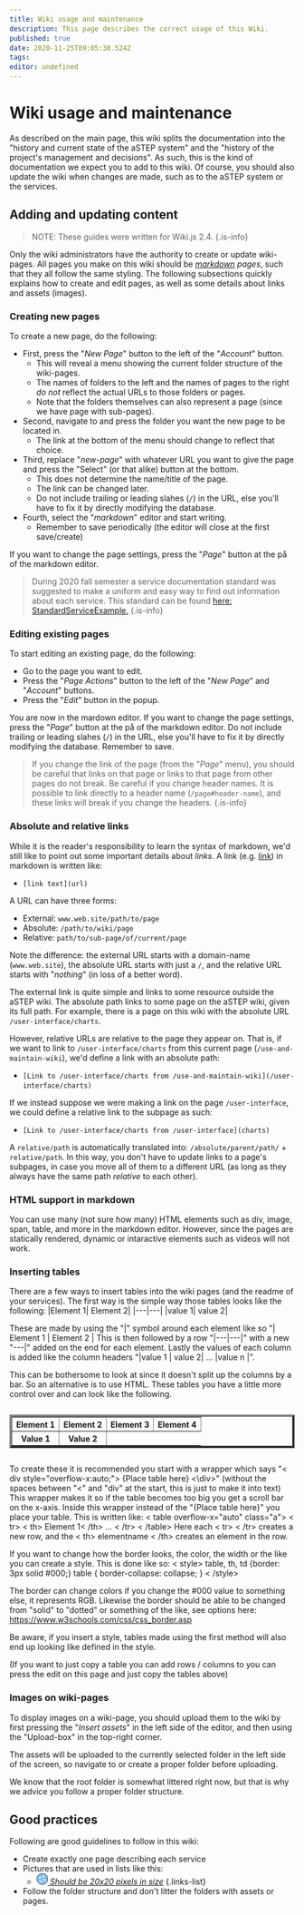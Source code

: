 ```yaml
---
title: Wiki usage and maintenance
description: This page describes the correct usage of this Wiki.
published: true
date: 2020-11-25T09:05:38.524Z
tags: 
editor: undefined
---
```


# Wiki usage and maintenance

As described on the main page, this wiki splits the documentation into the "history and current state of the aSTEP system" and the "history of the project's management and decisions". As such, this is the kind of documentation we expect you to add to this wiki. Of course, you should also update the wiki when changes are made, such as to the aSTEP system or the services.

## Adding and updating content

> NOTE: These guides were written for Wiki.js 2.4.
{.is-info}

Only the wiki administrators have the authority to create or update wiki-pages. All pages you make on this wiki should be *[markdown](https://www.markdownguide.org/getting-started/) pages*, such that they all follow the same styling. The following subsections quickly explains how to create and edit pages, as well as some details about links and assets (images).

### Creating new pages

To create a new page, do the following:

- First, press the "*New Page*" button to the left of the "*Account*" button.
  - This will reveal a menu showing the current folder structure of the wiki-pages.
  - The names of folders to the left and the names of pages to the right *do not* reflect the actual URLs to those folders or pages.
  - Note that the folders themselves can also represent a page (since we have page with sub-pages).
- Second, navigate to and press the folder you want the new page to be located in.
  - The link at the bottom of the menu should change to reflect that choice.
- Third, replace "*new-page*" with whatever URL you want to give the page and press the "Select" (or that alike) button at the bottom.
	- This does not determine the name/title of the page.
  - The link can be changed later.
  - Do not include trailing or leading slahes (`/`) in the URL, else you'll have to fix it by directly modifying the database.
- Fourth, select the "*markdown*" editor and start writing.
	- Remember to save periodically (the editor will close at the first save/create)
  
If you want to change the page settings, press the "*Page*" button at the på of the markdown editor.

> During 2020 fall semester a service documentation standard was suggested to make a uniform and easy way to find out information about each service. This standard can be found [here: StandardServiceExample.](/services/StandardServiceExample) 
{.is-info}

### Editing existing pages

To start editing an existing page, do the following:

- Go to the page you want to edit.
- Press the "*Page Actions*" button to the left of the "*New Page*" and "*Account*" buttons.
- Press the "*Edit*" button in the popup.

You are now in the mardown editor. If you want to change the page settings, press the "*Page*" button at the på of the markdown editor. Do not include trailing or leading slahes (`/`) in the URL, else you'll have to fix it by directly modifying the database. Remember to save.

> If you change the link of the page (from the "*Page*" menu), you should be careful that links on that page or links to that page from other pages do not break.
> Be careful if you change header names. It is possible to link directly to a header name (`/page#header-name`), and these links will break if you change the headers.
{.is-info}


### Absolute and relative links

While it is the reader's responsibility to learn the syntax of markdown, we'd still like to point out some important details about *links*. A link (e.g. [link]()) in markdown is written like:

- `[link text](url)`

A URL can have three forms:

- External: `www.web.site/path/to/page`
- Absolute: `/path/to/wiki/page`
- Relative: `path/to/sub-page/of/current/page`

Note the difference: the external URL starts with a domain-name (`www.web.site`), the absolute URL starts with just a `/`, and the relative URL starts with "*nothing*" (in loss of a better word).

The external link is quite simple and links to some resource outside the aSTEP wiki. The absolute path links to some page on the aSTEP wiki, given its full path. For example, there is a page on this wiki with the absolute URL `/user-interface/charts`.

However, relative URLs are relative to the page they appear on. That is, if we want to link to `/user-interface/charts` from this current page (`/use-and-maintain-wiki`), we'd define a link with an absolute path:

- `[Link to /user-interface/charts from /use-and-maintain-wiki](/user-interface/charts)`

If we instead suppose we were making a link on the page `/user-interface`, we could define a relative link to the subpage as such:

- `[Link to /user-interface/charts from /user-interface](charts)`

A `relative/path` is automatically translated into: `/absolute/parent/path/` + `relative/path`. In this way, you don't have to update links to a page's subpages, in case you move all of them to a different URL (as long as they always have the same path *relative* to each other).

### HTML support in markdown

You can use many (not sure how many) HTML elements such as div, image, span, table, and more in the markdown editor. However, since the pages are statically rendered, dynamic or intaractive elements such as videos will not work.

### Inserting tables
There are a few ways to insert tables into the wiki pages (and the readme of your services). The first way is the simple way those tables looks like the following:
|Element 1| Element 2|
|---|---|
|value 1| value 2|

These are made by using the "|" symbol around each element like so "| Element 1 | Element 2 |
This is then followed by a row "|---|---|" with a new "---|" added on the end for each element. Lastly the values of each column is added like the column headers "|value 1 | value 2| ... |value n |".

This can be bothersome to look at since it doesn't split up the columns by a bar. So an alternative is to use HTML. These tables you have a little more control over and can look like the following.




<div style="overflow-x:auto;">
<table border="4px solid #000" overflow-x="auto" class="a">
  <tr>
    <th>Element 1</th>
    <th>Element 2</th>
    <th>Element 3</th>
    <th>Element 4</th>
  </tr>
  <tr>
    <th>Value 1</th>
    <th>Value 2</th>
  </tr>
</table>
</div>

To create these it is recommended you start with a wrapper which says "< div style="overflow-x:auto;"> {Place table here} <\div>" (without the spaces between "<" and "div" at the start, this is just to make it into text) This wrapper makes it so if the table becomes too big you get a scroll bar on the x-axis.
Inside this wrapper instead of the "{Place table here}" you place your table. This is written like:
< table overflow-x="auto" class="a"> < tr> < th> Element 1< /th> ... < /tr> < /table>
Here each < tr> < /tr> creates a new row, and the < th> elementname < /th> creates an element in the row.

If you want to change how the border looks, the color, the width or the like you can create a style.
This is done like so:
< style>
        table, th, td {border: 3px solid  #000;}
        table {   border-collapse: collapse; }
< /style>


The border can change colors if you change the #000 value to something else, it represents RGB. Likewise the border should be able to be changed from "solid" to "dotted" or something of the like, see options here: 
https://www.w3schools.com/css/css_border.asp

Be aware, if you insert a style, tables made using the first method will also end up looking like defined in the style.

(If you want to just copy a table you can add rows / columns to you can press the edit on this page and just copy the tables above)

### Images on wiki-pages

To display images on a wiki-page, you should upload them to the wiki by first pressing the "*Insert assets*" in the left side of the editor, and then using the "Upload-box" in the top-right corner.

The assets will be uploaded to the currently selected folder in the left side of the screen, so navigate to or create a proper folder before uploading. 

We know that the root folder is somewhat littered right now, but that is why we advice you follow a proper folder structure.

## Good practices

Following are good guidelines to follow in this wiki:
 
- Create exactly one page describing each service
- Pictures that are used in lists like this:
	- [![astep-small-20x20.png](/astep-small-20x20.png) *Should be 20x20 pixels in size*]()
  {.links-list}
- Follow the folder structure and don't litter the folders with assets or pages.
